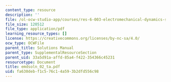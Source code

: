 ```yaml
---
content_type: resource
description: ''
file: /ol-ocw-studio-app/courses/res-6-003-electromechanical-dynamics-spring-2009/fa630debf1c576c14a593b2dfd556c98_emdsoln_02_ta.pdf
file_size: 120512
file_type: application/pdf
learning_resource_types: []
license: https://creativecommons.org/licenses/by-nc-sa/4.0/
ocw_type: OCWFile
parent_title: Solutions Manual
parent_type: SupplementalResourceSection
parent_uid: 33a5d91a-affd-85a4-f422-354366c45231
resourcetype: Document
title: emdsoln_02_ta.pdf
uid: fa630deb-f1c5-76c1-4a59-3b2dfd556c98
---
```

